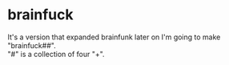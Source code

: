 # brainfuck
It's a version that expanded brainfunk later on
I'm going to make "brainfuck##".   
"#" is a collection of four "+".
